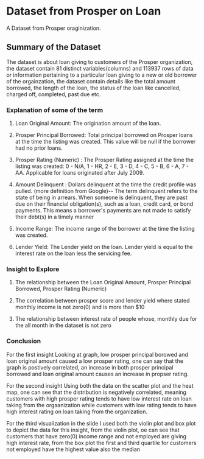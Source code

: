 # Dataset from Prosper on Loan
A Dataset from Prosper oraginization. 

## Summary of the Dataset 
The dataset is about loan giving to customers of the Prosper organization, the dataset contain 81 distinct variables(columns) and 113937 rows of data or information pertaining to a particular loan giving to a new or old borrower of the orgainzation, the dataset contain details like the total amount borrowed, the length of the loan, the status of the loan like cancelled, charged off, completed, past due etc.

### Explanation of some of the term 

1. Loan Original Amount: The origination amount of the loan.

2. Prosper Principal Borrowed: Total principal borrowed on Prosper loans at the time the listing was created. This value will be null if the borrower had no prior loans.

3. Prosper Rating (Numeric) : The  Prosper Rating assigned at the time the listing was created: 0 - N/A, 1 - HR, 2 - E, 3 - D, 4 - C, 5 - B, 6 - A, 7 - AA.  Applicable for loans originated after July 2009.

4. Amount Delinquent : Dollars delinquent at the time the credit profile was pulled. (more definition from Google)-- The term delinquent refers to the state of being in arrears. When someone is delinquent, they are past due on their financial obligation(s), such as a loan, credit card, or bond payments. This means a borrower's payments are not made to satisfy their debt(s) in a timely manner

5. Income Range: The income range of the borrower at the time the listing was created.

6. Lender Yield: The Lender yield on the loan. Lender yield is equal to the interest rate on the loan less the servicing fee.

### Insight to Explore
1. The relationship between the Loan Original Amount, Prosper Principal Borrowed, Prosper Rating (Numeric)

2. The correlation between prosper score and lender yield where stated monthly income is not zero(0) and is more than $10

3. The relationship between interest rate of people whose, monthly due for the all month in the dataset is not zero

 ### Conclusion
 
 For the first insight
 Looking at graph, low prosper principal borowed and loan original amount caused a low prosper rating, one can say that the graph is postively correlated, an increase in both prosper principal borrowed and loan original amount causes an increase in propser rating.
 
 For the second insight
 Using both the data on the scatter plot and the heat map, one can see that the distribution is negatively correlated, meaning customers with high prosper rating tends to have low interest rate on loan taking from the orgaanization while customers with low rating tends to have high interest rating on loan taking from the organization.
 
 For the third visualization in the slide 
 I used both the violin plot and box plot to depict the data for this insight, from the violin plot, oe can see that customers that have zero(0) income range and not employed are giving high interest rate, from the box plot the first and third quartile for customers not employed have the highest value also the median